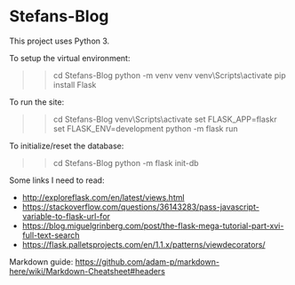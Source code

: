 # Stefans-Blog
This project uses Python 3.

To setup the virtual environment:
>> cd Stefans-Blog
>> python -m venv venv
>> venv\Scripts\activate
>> pip install Flask

To run the site:
>> cd Stefans-Blog
>> venv\Scripts\activate
>> set FLASK_APP=flaskr
>> set FLASK_ENV=development
>> python -m flask run

To initialize/reset the database:
>> cd Stefans-Blog
>> python -m flask init-db


Some links I need to read:
- http://exploreflask.com/en/latest/views.html
- https://stackoverflow.com/questions/36143283/pass-javascript-variable-to-flask-url-for
- https://blog.miguelgrinberg.com/post/the-flask-mega-tutorial-part-xvi-full-text-search
- https://flask.palletsprojects.com/en/1.1.x/patterns/viewdecorators/

Markdown guide: https://github.com/adam-p/markdown-here/wiki/Markdown-Cheatsheet#headers
